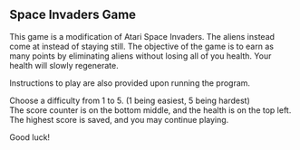 ## Space Invaders Game

This game is a modification of Atari Space Invaders. The aliens instead come at instead of staying still. The objective of the game is to earn as many points by eliminating aliens without losing all of you health. Your health will slowly regenerate.

Instructions to play are also provided upon running the program.

Choose a difficulty from 1 to 5. (1 being easiest, 5 being hardest)\
The score counter is on the bottom middle, and the health is on the top left.\
The highest score is saved, and you may continue playing.

Good luck!